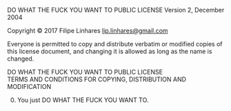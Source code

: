 DO WHAT THE FUCK YOU WANT TO PUBLIC LICENSE 
Version 2, December 2004 

Copyright © 2017 Filipe Linhares <lip.linhares@gmail.com> 

Everyone is permitted to copy and distribute verbatim or modified copies of this license document, and changing it is allowed as long as the name is changed. 

DO WHAT THE FUCK YOU WANT TO PUBLIC LICENSE  
TERMS AND CONDITIONS FOR COPYING, DISTRIBUTION AND MODIFICATION 

0. You just DO WHAT THE FUCK YOU WANT TO.
